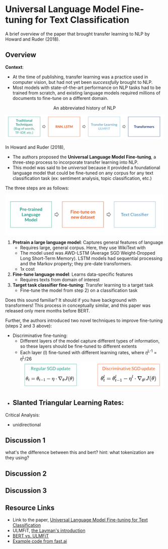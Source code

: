# Universal Language Model Fine-tuning for Text Classification

A brief overview of the paper that brought transfer learning to NLP by Howard and Ruder (2018). 

## Overview

**Context**: 

* At the time of publishing, transfer learning was a practice used in computer vision, but had not yet been *successfully* brought to NLP. 
* Most models with state-of-the-art performance on NLP tasks had to be trained from scratch, and existing language models required millions of documents to fine-tune on a different domain.

<p align="center">
    An abbreviated history of NLP
</p>

![nlphist](img/nlp_history.png)


In Howard and Ruder (2018),

* The authors proposed the **Universal Language Model Fine-tuning**, a three-step process to incorporate transfer learning into NLP. 
* This model was said to be *universal* because it provided a foundational language model that could be fine-tuned on any corpus for any text classification task (ex: sentiment analysis, topic classification, etc.)

The three steps are as follows:

![ulmfitsteps](img/ulmfit_steps.png)

1. **Pretrain a large language model**: Captures general features of language
   - Requires large, general corpus. Here, they use WikiText with 
   - The model used was AWD-LSTM (Average SGD Weight-Dropped Long Short-Term Memory). LSTM models had sequential processing and the Markov property; they pre-date transformers.
   - 1x cost
2. **Fine-tune language model**: Learns data-specific features
   - Requires texts from domain of interest
3. **Target task classifier fine-tuning**: Transfer learning to a target task
   - Fine-tune the model from step 2) on a classification task

Does this sound familiar? It should if you have background with transformers! This process in conceptually similar, and this paper was released only mere months before BERT. 


Further, the authors introduced two novel techniques to improve fine-tuning (steps 2 and 3 above):
* Discriminative fine-tuning: 
    - Different layers of the model capture different types of information, so these layers should be fine-tuned to different extents
    - Each layer (l) fine-tuned with different learning rates, where 𝜂<sup>L-1</sup> = 𝜂<sup>L</sup>/26
![discft](img/disc_ft.png)
* Slanted Triangular Learning Rates:
    - 

Critical Analysis:
* unidirectional

## Discussion 1
what's the difference between this and bert? hint: what tokenization are they using? 

## Discussion 2

## Discussion 3

## Resource Links

- Link to the paper, [Universal Language Model Fine-tuning for Text Classification](https://arxiv.org/abs/1801.06146)
- ULMFiT, [the Layman's introduction](https://nlp.fast.ai/classification/2018/05/15/introducing-ulmfit.html) 
- [BERT vs. ULMFiT]()
- [Example code from fast.ai]()
